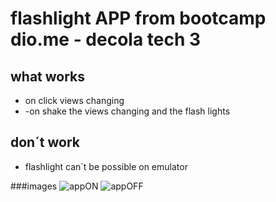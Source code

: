 # flashlight APP from bootcamp dio.me - decola tech 3

## what works
- on click views changing 
- -on shake the views changing and the flash lights

## don´t work
- flashlight can´t be possible on emulator 

###images
![appON](https://user-images.githubusercontent.com/26682838/169685307-3eaa17fe-9a37-4fd4-b13f-7db848f962c0.png)
![appOFF](https://user-images.githubusercontent.com/26682838/169685310-68904e4b-22e2-414e-8d61-f0fdca1a8ba5.png)
